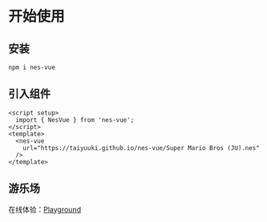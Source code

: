 # 开始使用

## 安装

```shell
npm i nes-vue
```
## 引入组件

```vue
<script setup>
  import { NesVue } from 'nes-vue';
</script>
<template>
  <nes-vue
    url="https://taiyuuki.github.io/nes-vue/Super Mario Bros (JU).nes"
  />
</template>
```

## 游乐场

在线体验：[Playground](https://taiyuuki.gitee.io/nes-vue)